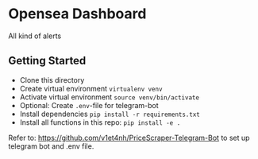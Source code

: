 # Opensea Dashboard
All kind of alerts


## Getting Started
- Clone this directory
- Create virtual environment `virtualenv venv`
- Activate virtual environment `source venv/bin/activate`
- Optional: Create `.env`-file for telegram-bot
- Install dependencies `pip install -r requirements.txt`
- Install all functions in this repo: `pip install -e .` 

Refer to: https://github.com/v1et4nh/PriceScraper-Telegram-Bot to set up telegram bot and .env file.